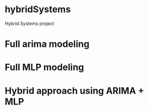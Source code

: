 # hybridSystems
Hybrid Systems project

# Full arima modeling
# Full MLP modeling

# Hybrid approach using ARIMA + MLP


